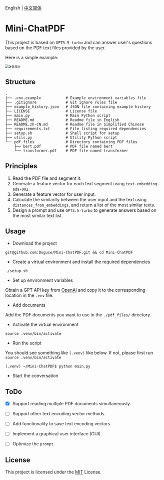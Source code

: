 English | [中文简体](https://github.com/Duguce/Mini-ChatPDF/blob/main/README.zh-CN.md)

# Mini-ChatPDF

This project is based on `GPT3.5-turbo` and can answer user's questions based on the PDF text files provided by the user.

Here is a simple example:

<img src="https://zhgyqc.oss-cn-hangzhou.aliyuncs.com/snipaste_20230612_164624.jpg" alt="效果展示" style="zoom:67%;" />

## Structure

```
.
├── .env.example           # Example environment variables file
├── .gitignore             # Git ignore rules file
├── example_history.json   # JSON file containing example history
├── LICENSE                # License file
├── main.py                # Main Python script
├── README.md              # Readme file in English
├── README.zh-CN.md        # Readme file in Simplified Chinese
├── requirements.txt       # File listing required dependencies
├── setup.sh               # Shell script for setup
├── utils.py               # Utility Python script
└── pdf_files              # Directory containing PDF files
    ├── bert.pdf           # PDF file named bert
    └── transformer.pdf    # PDF file named transformer
```

## Principles

1. Read the PDF file and segment it.
2. Generate a feature vector for each text segment using `text-embedding-ada-002`.
3. Generate a feature vector for user input.
4. Calculate the similarity between the user input and the text using `distances_from_embeddings`, and return a list of the most similar texts.
5. Design a prompt and use `GPT3.5-turbo` to generate answers based on the most similar text list.

## Usage

- Download the project

```
git@github.com:Duguce/Mini-ChatPDF.git && cd Mini-ChatPDF
```

- Create a virtual environment and install the required dependencies

```
./setup.sh
```

- Set up environment variables

Obtain a GPT API key from [OpenAI](https://platform.openai.com/account/api-keys) and copy it to the corresponding location in the `.env` file.

- Add documents

Add the PDF documents you want to use in the `./pdf_files/` directory.


- Activate the virtual environment

```
source .venv/bin/activate
```

- Run the script

You should see something like `(.venv)` like below. If not, please first run `source .venv/bin/activate`

```
(.venv) ~/Mini-ChatPDF$ python main.py
```

- Start the conversation

## ToDo

- [x] Support reading multiple PDF documents simultaneously.

- [ ] Support other text encoding vector methods.

- [ ] Add functionality to save text encoding vectors.

- [ ] Implement a graphical user interface (GUI).

- [ ] Optimize the `prompt`.

## License

This project is licensed under the [MIT](https://github.com/Duguce/Mini-ChatPDF/blob/main/LICENSE) License.

